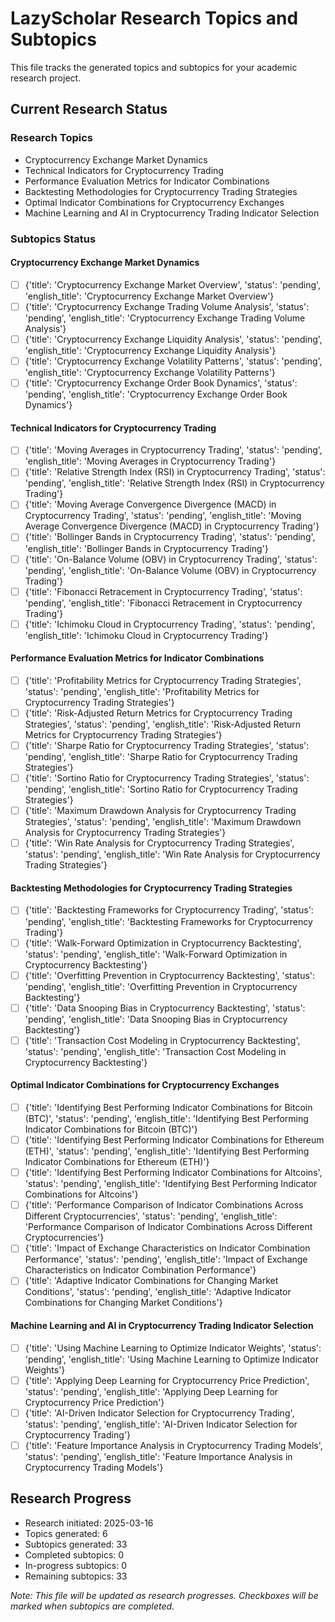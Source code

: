 # LazyScholar Research Topics and Subtopics

This file tracks the generated topics and subtopics for your academic research project.

## Current Research Status

### Research Topics
- Cryptocurrency Exchange Market Dynamics
- Technical Indicators for Cryptocurrency Trading
- Performance Evaluation Metrics for Indicator Combinations
- Backtesting Methodologies for Cryptocurrency Trading Strategies
- Optimal Indicator Combinations for Cryptocurrency Exchanges
- Machine Learning and AI in Cryptocurrency Trading Indicator Selection

### Subtopics Status

#### Cryptocurrency Exchange Market Dynamics
- [ ] {'title': 'Cryptocurrency Exchange Market Overview', 'status': 'pending', 'english_title': 'Cryptocurrency Exchange Market Overview'}
- [ ] {'title': 'Cryptocurrency Exchange Trading Volume Analysis', 'status': 'pending', 'english_title': 'Cryptocurrency Exchange Trading Volume Analysis'}
- [ ] {'title': 'Cryptocurrency Exchange Liquidity Analysis', 'status': 'pending', 'english_title': 'Cryptocurrency Exchange Liquidity Analysis'}
- [ ] {'title': 'Cryptocurrency Exchange Volatility Patterns', 'status': 'pending', 'english_title': 'Cryptocurrency Exchange Volatility Patterns'}
- [ ] {'title': 'Cryptocurrency Exchange Order Book Dynamics', 'status': 'pending', 'english_title': 'Cryptocurrency Exchange Order Book Dynamics'}

#### Technical Indicators for Cryptocurrency Trading
- [ ] {'title': 'Moving Averages in Cryptocurrency Trading', 'status': 'pending', 'english_title': 'Moving Averages in Cryptocurrency Trading'}
- [ ] {'title': 'Relative Strength Index (RSI) in Cryptocurrency Trading', 'status': 'pending', 'english_title': 'Relative Strength Index (RSI) in Cryptocurrency Trading'}
- [ ] {'title': 'Moving Average Convergence Divergence (MACD) in Cryptocurrency Trading', 'status': 'pending', 'english_title': 'Moving Average Convergence Divergence (MACD) in Cryptocurrency Trading'}
- [ ] {'title': 'Bollinger Bands in Cryptocurrency Trading', 'status': 'pending', 'english_title': 'Bollinger Bands in Cryptocurrency Trading'}
- [ ] {'title': 'On-Balance Volume (OBV) in Cryptocurrency Trading', 'status': 'pending', 'english_title': 'On-Balance Volume (OBV) in Cryptocurrency Trading'}
- [ ] {'title': 'Fibonacci Retracement in Cryptocurrency Trading', 'status': 'pending', 'english_title': 'Fibonacci Retracement in Cryptocurrency Trading'}
- [ ] {'title': 'Ichimoku Cloud in Cryptocurrency Trading', 'status': 'pending', 'english_title': 'Ichimoku Cloud in Cryptocurrency Trading'}

#### Performance Evaluation Metrics for Indicator Combinations
- [ ] {'title': 'Profitability Metrics for Cryptocurrency Trading Strategies', 'status': 'pending', 'english_title': 'Profitability Metrics for Cryptocurrency Trading Strategies'}
- [ ] {'title': 'Risk-Adjusted Return Metrics for Cryptocurrency Trading Strategies', 'status': 'pending', 'english_title': 'Risk-Adjusted Return Metrics for Cryptocurrency Trading Strategies'}
- [ ] {'title': 'Sharpe Ratio for Cryptocurrency Trading Strategies', 'status': 'pending', 'english_title': 'Sharpe Ratio for Cryptocurrency Trading Strategies'}
- [ ] {'title': 'Sortino Ratio for Cryptocurrency Trading Strategies', 'status': 'pending', 'english_title': 'Sortino Ratio for Cryptocurrency Trading Strategies'}
- [ ] {'title': 'Maximum Drawdown Analysis for Cryptocurrency Trading Strategies', 'status': 'pending', 'english_title': 'Maximum Drawdown Analysis for Cryptocurrency Trading Strategies'}
- [ ] {'title': 'Win Rate Analysis for Cryptocurrency Trading Strategies', 'status': 'pending', 'english_title': 'Win Rate Analysis for Cryptocurrency Trading Strategies'}

#### Backtesting Methodologies for Cryptocurrency Trading Strategies
- [ ] {'title': 'Backtesting Frameworks for Cryptocurrency Trading', 'status': 'pending', 'english_title': 'Backtesting Frameworks for Cryptocurrency Trading'}
- [ ] {'title': 'Walk-Forward Optimization in Cryptocurrency Backtesting', 'status': 'pending', 'english_title': 'Walk-Forward Optimization in Cryptocurrency Backtesting'}
- [ ] {'title': 'Overfitting Prevention in Cryptocurrency Backtesting', 'status': 'pending', 'english_title': 'Overfitting Prevention in Cryptocurrency Backtesting'}
- [ ] {'title': 'Data Snooping Bias in Cryptocurrency Backtesting', 'status': 'pending', 'english_title': 'Data Snooping Bias in Cryptocurrency Backtesting'}
- [ ] {'title': 'Transaction Cost Modeling in Cryptocurrency Backtesting', 'status': 'pending', 'english_title': 'Transaction Cost Modeling in Cryptocurrency Backtesting'}

#### Optimal Indicator Combinations for Cryptocurrency Exchanges
- [ ] {'title': 'Identifying Best Performing Indicator Combinations for Bitcoin (BTC)', 'status': 'pending', 'english_title': 'Identifying Best Performing Indicator Combinations for Bitcoin (BTC)'}
- [ ] {'title': 'Identifying Best Performing Indicator Combinations for Ethereum (ETH)', 'status': 'pending', 'english_title': 'Identifying Best Performing Indicator Combinations for Ethereum (ETH)'}
- [ ] {'title': 'Identifying Best Performing Indicator Combinations for Altcoins', 'status': 'pending', 'english_title': 'Identifying Best Performing Indicator Combinations for Altcoins'}
- [ ] {'title': 'Performance Comparison of Indicator Combinations Across Different Cryptocurrencies', 'status': 'pending', 'english_title': 'Performance Comparison of Indicator Combinations Across Different Cryptocurrencies'}
- [ ] {'title': 'Impact of Exchange Characteristics on Indicator Combination Performance', 'status': 'pending', 'english_title': 'Impact of Exchange Characteristics on Indicator Combination Performance'}
- [ ] {'title': 'Adaptive Indicator Combinations for Changing Market Conditions', 'status': 'pending', 'english_title': 'Adaptive Indicator Combinations for Changing Market Conditions'}

#### Machine Learning and AI in Cryptocurrency Trading Indicator Selection
- [ ] {'title': 'Using Machine Learning to Optimize Indicator Weights', 'status': 'pending', 'english_title': 'Using Machine Learning to Optimize Indicator Weights'}
- [ ] {'title': 'Applying Deep Learning for Cryptocurrency Price Prediction', 'status': 'pending', 'english_title': 'Applying Deep Learning for Cryptocurrency Price Prediction'}
- [ ] {'title': 'AI-Driven Indicator Selection for Cryptocurrency Trading', 'status': 'pending', 'english_title': 'AI-Driven Indicator Selection for Cryptocurrency Trading'}
- [ ] {'title': 'Feature Importance Analysis in Cryptocurrency Trading Models', 'status': 'pending', 'english_title': 'Feature Importance Analysis in Cryptocurrency Trading Models'}

## Research Progress
- Research initiated: 2025-03-16
- Topics generated: 6
- Subtopics generated: 33
- Completed subtopics: 0
- In-progress subtopics: 0
- Remaining subtopics: 33

*Note: This file will be updated as research progresses. Checkboxes will be marked when subtopics are completed.*
